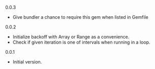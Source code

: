 0.0.3

  - Give bundler a chance to require this gem when listed in Gemfile

0.0.2

  - Initialize backoff with Array or Range as a convenience.
  - Check if given iteration is one of intervals when running in a loop.

0.0.1

  - Initial version.
